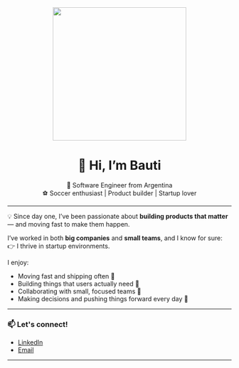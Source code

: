 <!-- Profile README -->
<div align="center">
  <img src="https://media0.giphy.com/media/v1.Y2lkPTc5MGI3NjExbWozdmdzdXNyMnhja2xjeTN3Nnd5MTRjMnJneWk5dm0xeXZxM3BhYiZlcD12MV9pbnRlcm5hbF9naWZfYnlfaWQmY3Q9Zw/wwg1suUiTbCY8H8vIA/giphy.gif" width="300" />
  
  # 👋 Hi, I’m Bauti

🚀 Software Engineer from Argentina  
⚽ Soccer enthusiast | Product builder | Startup lover

</div>

---

💡 Since day one, I’ve been passionate about **building products that matter** — and moving fast to make them happen.

I’ve worked in both **big companies** and **small teams**, and I know for sure:  
👉 I thrive in startup environments.

I enjoy:

- Moving fast and shipping often 🚢
- Building things that users actually need 💬
- Collaborating with small, focused teams 🤝
- Making decisions and pushing things forward every day 🚀

---

### 📫 Let's connect!

- [LinkedIn](https://linkedin.com/in/bauti-garaventa)
- [Email](mailto:bautistagaraventa@hotmail.com)

---
